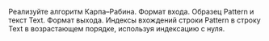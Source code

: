 Реализуйте алгоритм Карпа–Рабина.
Формат входа. Образец Pattern и текст Text.
Формат выхода. Индексы вхождений строки
Pattern в строку Text в возрастающем порядке, используя индексацию с нуля.
